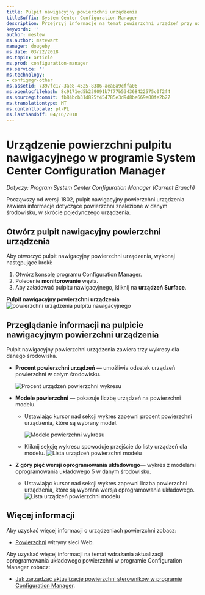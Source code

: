 ```yaml
---
title: Pulpit nawigacyjny powierzchni urządzenia
titleSuffix: System Center Configuration Manager
description: Przejrzyj informacje na temat powierzchni urządzeń przy użyciu pulpitu nawigacyjnego.
keywords: ''
author: mestew
ms.author: mstewart
manager: dougeby
ms.date: 03/22/2018
ms.topic: article
ms.prod: configuration-manager
ms.service: ''
ms.technology:
- configmgr-other
ms.assetid: 7397fc17-3ae8-4525-8386-aea8a9cffa06
ms.openlocfilehash: 8c9171ed5b239091b7f77b534368422575c0f2f4
ms.sourcegitcommit: fb84bcb31d825f454785e3d9d8be669e00fe2b27
ms.translationtype: MT
ms.contentlocale: pl-PL
ms.lasthandoff: 04/16/2018
---
```

# <a name="surface-device-dashboard-in-system-center-configuration-manager"></a>Urządzenie powierzchni pulpitu nawigacyjnego w programie System Center Configuration Manager

*Dotyczy: Program System Center Configuration Manager (Current Branch)*

Począwszy od wersji 1802, pulpit nawigacyjny powierzchni urządzenia zawiera informacje dotyczące powierzchni znalezione w danym środowisku, w skrócie pojedynczego urządzenia. <!--1355788-->

## <a name="open-the-surface-device-dashboard"></a>Otwórz pulpit nawigacyjny powierzchni urządzenia

Aby otworzyć pulpit nawigacyjny powierzchni urządzenia, wykonaj następujące kroki: 

1. Otwórz konsolę programu Configuration Manager. 
2. Polecenie **monitorowanie** węzła. 
3. Aby załadować pulpitu nawigacyjnego, kliknij na **urządzeń Surface**.

**Pulpit nawigacyjny powierzchni urządzenia**
![powierzchni urządzenia pulpitu nawigacyjnego](media\Surface-device-dashboard.PNG)



## <a name="reviewing-information-in-the-surface-device-dashboard"></a>Przeglądanie informacji na pulpicie nawigacyjnym powierzchni urządzenia

Pulpit nawigacyjny powierzchni urządzenia zawiera trzy wykresy dla danego środowiska. 

- **Procent powierzchni urządzeń** — umożliwia odsetek urządzeń powierzchni w całym środowisku.

    ![Procent urządzeń powierzchni wykresu](media\Percent-Surface-Devices.PNG)
- **Modele powierzchni** — pokazuje liczbę urządzeń na powierzchni modelu. 
    - Ustawiając kursor nad sekcji wykres zapewni procent powierzchni urządzenia, które są wybrany model. 

         ![Modele powierzchni wykresu](media\Surface-Models-Hover.PNG)
    - Kliknij sekcję wykresu spowoduje przejście do listy urządzeń dla modelu. 
        ![Lista urządzeń powierzchni modelu](media\Surface-Model-Device-List.PNG)

- **Z góry pięć wersji oprogramowania układowego**— wykres z modelami oprogramowania układowego 5 w danym środowisku. 
    - Ustawiając kursor nad sekcji wykres zapewni liczba powierzchni urządzenia, które są wybrana wersja oprogramowania układowego. 
       ![Lista urządzeń powierzchni modelu](media\Surface-Firmware-Hover.PNG)


## <a name="more-information"></a>Więcej informacji

Aby uzyskać więcej informacji o urządzeniach powierzchni zobacz:
 - [Powierzchni]( https://go.microsoft.com/fwlink/?linkid=861998) witryny sieci Web.
    
Aby uzyskać więcej informacji na temat wdrażania aktualizacji oprogramowania układowego powierzchni w programie Configuration Manager zobacz:
 - [Jak zarządzać aktualizacje powierzchni sterowników w programie Configuration Manager]( https://support.microsoft.com/help/4098906).




